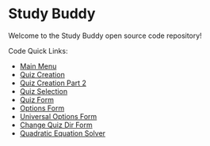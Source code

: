 # Study Buddy
Welcome to the Study Buddy open source code repository!

Code Quick Links:
- [Main Menu](https://github.com/Gene64/StudyBuddy/blob/master/StudyBuddy/StudyBuddy/Forms/MainMenuForm/MainMenuForm.cs)
- [Quiz Creation](https://github.com/Gene64/StudyBuddy/blob/master/StudyBuddy/StudyBuddy/Forms/NewCardsForm/NewCardsForm.cs)
- [Quiz Creation Part 2](https://github.com/Gene64/StudyBuddy/blob/master/StudyBuddy/StudyBuddy/Forms/NewQuestionsForm/NewQuestionsForm.cs)
- [Quiz Selection](https://github.com/Gene64/StudyBuddy/blob/master/StudyBuddy/StudyBuddy/Forms/CardSelectionForm/CardSelectionForm.cs)
- [Quiz Form](https://github.com/Gene64/StudyBuddy/blob/master/StudyBuddy/StudyBuddy/Forms/StudyForm/StudyForm.cs)
- [Options Form](https://github.com/Gene64/StudyBuddy/blob/master/StudyBuddy/StudyBuddy/Forms/OptionsForm/OptionsForm.cs)
- [Universal Options Form](https://github.com/Gene64/StudyBuddy/blob/master/StudyBuddy/StudyBuddy/Forms/OptionsForm/UniversalExtraOptions.cs)
- [Change Quiz Dir Form](https://github.com/Gene64/StudyBuddy/blob/master/StudyBuddy/StudyBuddy/Forms/ChangeQuizDirForm/ChangeQuizDirForm.cs)
- [Quadratic Equation Solver](https://github.com/Gene64/StudyBuddy/blob/master/StudyBuddy/QuadraticEquationSolver/MainPage.cs)
